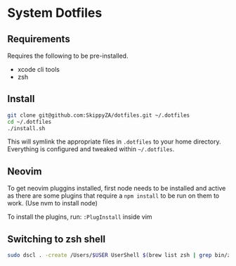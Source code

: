 # System Dotfiles

## Requirements

Requires the following to be pre-installed.
 * xcode cli tools
 * zsh

## Install

```sh
git clone git@github.com:SkippyZA/dotfiles.git ~/.dotfiles
cd ~/.dotfiles
./install.sh
```

This will symlink the appropriate files in `.dotfiles` to your home directory.
Everything is configured and tweaked within `~/.dotfiles`.

## Neovim

To get neovim pluggins installed, first node needs to be installed and active
as there are some plugins that require a `npm install` to be run on them to
work. (Use nvm to install node)

To install the plugins, run: `:PlugInstall` inside vim

## Switching to zsh shell

```bash
sudo dscl . -create /Users/$USER UserShell $(brew list zsh | grep bin/zsh$ | head -n 1)
```
